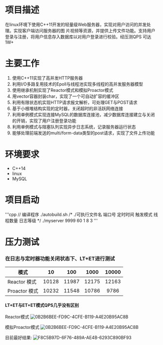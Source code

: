 # 项目描述
在linux环境下使用C++11开发的轻量级Web服务器，实现对用户访问的并发处理。实现客户端访问服务器的图
片视频等资源，并提供上传⽂件功能。支持用户登录与注册，将用户信息存⼊数据库以对用户登录进⾏校验。经压测QPS
可达1W+

# 主要工作
1. 使用C++11实现了⾼并发HTTP服务器
2. 利用I/O多路复用技术的Epoll与线程池实现多线程的⾼并发服务器模型
3. 使用继承机制实现了Reactor模式和模拟Proactor模式
4. 用vector容器封装char，实现了⼀个可自动扩容的缓冲区
5. 利用有限状态机实现HTTP请求报⽂解析，可处理GET与POST请求
6. 基于小根堆结构实现的定时器，关闭超时的非活跃⽹络连接
7. 利用单例模式实现连接MySQL的数据库连接池，减少数据库连接建立与关闭的开销，实现了用户注册登录功能
8. 利用单例模式与阻塞队列实现异步日志系统，记录服务器运⾏状态
9. 能够处理前端发送的multi/form-data类型的post请求，实现了⽂件上传功能

# 环境要求
+ C++14
+ linux
+ MySQL

# 项目启动
'''cpp
// 编译程序
./autobuild.sh
/* ./可执行文件名 端口号 定时时间 触发模式 线程数量 日志等级 */
./myserver 9999 60 1 8 3 
'''

# 压力测试
### 在日志与定时器功能关闭状态下、LT+ET进行测试
|模式|10|100|1000|10000|
|-----|:-:|:-:|:-:|:-:|
|Reactor 模式|10128|11987|12175|12163|
|Proactor 模式|10232|11548|10786|9786|
#### LT+ET与ET+ET模式QPS几乎没有区别

Reactor模式
![0B2B6BEE-FD9C-4CFE-B119-A4E20B95AC8B](https://user-images.githubusercontent.com/91518739/220807554-5280f1e1-74b8-4aa6-83b2-de00aa6b0169.png)

模拟Proactor模式
![0B2B6BEE-FD9C-4CFE-B119-A4E20B95AC8B](https://user-images.githubusercontent.com/91518739/220807655-f0ed5eda-f24c-46de-b05a-caad7ec4b281.png)

目前最好结果:
![F8C5B97D-6F76-489A-AE4B-6293C890BF93](https://user-images.githubusercontent.com/91518739/220807727-f4c0fe26-b4b5-4bdb-b758-c64d5e9740c9.png)

